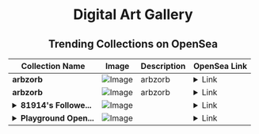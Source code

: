 <div align="center">

# Digital Art Gallery

## Trending Collections on OpenSea

| Collection Name                       | Image                                                                                     | Description                       | OpenSea Link                                                                                          |
|---------------------------------------|-------------------------------------------------------------------------------------------|-----------------------------------|--------------------------------------------------------------------------------------------------------|
| **arbzorb** | ![Image](https://i.seadn.io/s/raw/files/6ba6e83875afd39513106930c96cd959.png?w=500&auto=format?w=200&auto=format) | arbzorb | <details><summary>Link</summary>[arbzorb](https://opensea.io/collection/arbzorb-20)</details> |
| **arbzorb** | ![Image](https://i.seadn.io/s/raw/files/6ba6e83875afd39513106930c96cd959.png?w=500&auto=format?w=200&auto=format) | arbzorb | <details><summary>Link</summary>[arbzorb](https://opensea.io/collection/arbzorb-19)</details> |
| **<details><summary>81914's Followe...</summary>81914's Follower</details>** | ![Image](https://i.seadn.io/s/raw/files/19f9f090920392cc3650cbdf4361755b.png?w=500&auto=format?w=200&auto=format) |  | <details><summary>Link</summary>[81914's Follower](https://opensea.io/collection/81914-s-follower)</details> |
| **<details><summary>Playground Open...</summary>Playground Open Ticketing Ecosystem Event 10654</details>** | ![Image](https://i.seadn.io/s/raw/files/ad4b567b5e819f5eb9dc8588aeb6896f.png?w=500&auto=format?w=200&auto=format) |  | <details><summary>Link</summary>[Playground Open Ticketing Ecosystem Event 10654](https://opensea.io/collection/playground-open-ticketing-ecosystem-event-10654)</details> |

</div>